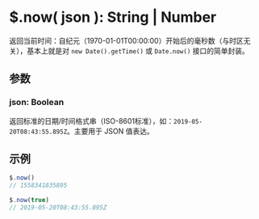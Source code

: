 # $.now( json ): String | Number

返回当前时间：自纪元（1970-01-01T00:00:00）开始后的毫秒数（与时区无关），基本上就是对 `new Date().getTime()` 或 `Date.now()` 接口的简单封装。


## 参数

### json: Boolean

返回标准的日期/时间格式串（ISO-8601标准），如：`2019-05-20T08:43:55.895Z`。主要用于 JSON 值表达。


## 示例

```js
$.now()
// 1558341835895

$.now(true)
// 2019-05-20T08:43:55.895Z
```
